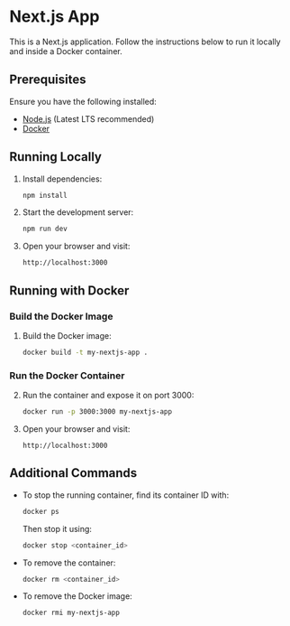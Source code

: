# Next.js App

This is a Next.js application. Follow the instructions below to run it locally and inside a Docker container.

## Prerequisites

Ensure you have the following installed:
- [Node.js](https://nodejs.org/) (Latest LTS recommended)
- [Docker](https://www.docker.com/)

## Running Locally

1. Install dependencies:
   ```sh
   npm install
   ```

2. Start the development server:
   ```sh
   npm run dev
   ```

3. Open your browser and visit:
   ```
   http://localhost:3000
   ```

## Running with Docker

### Build the Docker Image

1. Build the Docker image:
   ```sh
   docker build -t my-nextjs-app .
   ```

### Run the Docker Container

2. Run the container and expose it on port 3000:
   ```sh
   docker run -p 3000:3000 my-nextjs-app
   ```

3. Open your browser and visit:
   ```
   http://localhost:3000
   ```

## Additional Commands

- To stop the running container, find its container ID with:
  ```sh
  docker ps
  ```
  Then stop it using:
  ```sh
  docker stop <container_id>
  ```

- To remove the container:
  ```sh
  docker rm <container_id>
  ```

- To remove the Docker image:
  ```sh
  docker rmi my-nextjs-app
  ```

